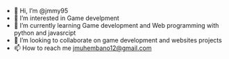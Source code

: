 - 👋 Hi, I’m @jmmy95
- 👀 I’m interested in Game develpment
- 🌱 I’m currently learning Game development and Web programming with python and javasrcipt
- 💞️ I’m looking to collaborate on game development and websites projects
- 📫 How to reach me jmuhembano12@gmail.com

<!---
jmmy95/jmmy95 is a ✨ special ✨ repository because its `README.md` (this file) appears on your GitHub profile.
You can click the Preview link to take a look at your changes.
--->
